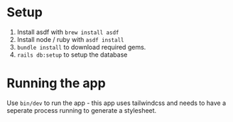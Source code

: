 # Setup

1. Install asdf with `brew install asdf`
2. Install node / ruby with `asdf install`
3. `bundle install` to download required gems.
4. `rails db:setup` to setup the database

# Running the app

Use `bin/dev` to run the app - this app uses tailwindcss and needs to have
a seperate process running to generate a stylesheet.
